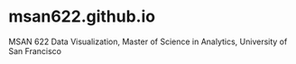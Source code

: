 msan622.github.io
=================

MSAN 622 Data Visualization, Master of Science in Analytics, University of San Francisco
